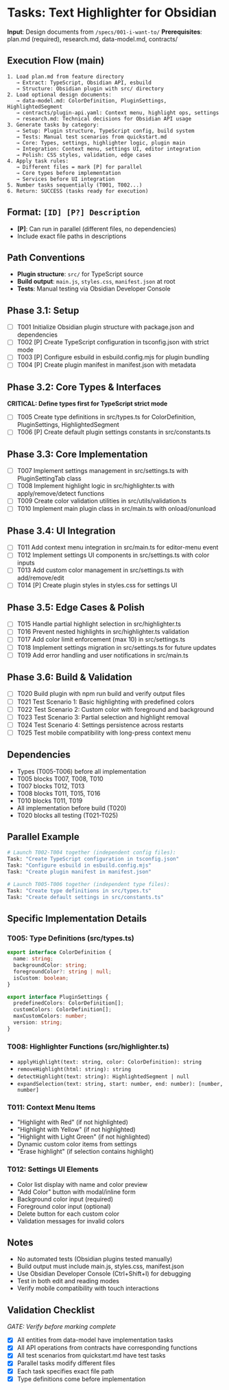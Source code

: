 # Tasks: Text Highlighter for Obsidian

**Input**: Design documents from `/specs/001-i-want-to/`
**Prerequisites**: plan.md (required), research.md, data-model.md, contracts/

## Execution Flow (main)
```
1. Load plan.md from feature directory
   → Extract: TypeScript, Obsidian API, esbuild
   → Structure: Obsidian plugin with src/ directory
2. Load optional design documents:
   → data-model.md: ColorDefinition, PluginSettings, HighlightedSegment
   → contracts/plugin-api.yaml: Context menu, highlight ops, settings
   → research.md: Technical decisions for Obsidian API usage
3. Generate tasks by category:
   → Setup: Plugin structure, TypeScript config, build system
   → Tests: Manual test scenarios from quickstart.md
   → Core: Types, settings, highlighter logic, plugin main
   → Integration: Context menu, settings UI, editor integration
   → Polish: CSS styles, validation, edge cases
4. Apply task rules:
   → Different files = mark [P] for parallel
   → Core types before implementation
   → Services before UI integration
5. Number tasks sequentially (T001, T002...)
6. Return: SUCCESS (tasks ready for execution)
```

## Format: `[ID] [P?] Description`
- **[P]**: Can run in parallel (different files, no dependencies)
- Include exact file paths in descriptions

## Path Conventions
- **Plugin structure**: `src/` for TypeScript source
- **Build output**: `main.js`, `styles.css`, `manifest.json` at root
- **Tests**: Manual testing via Obsidian Developer Console

## Phase 3.1: Setup
- [ ] T001 Initialize Obsidian plugin structure with package.json and dependencies
- [ ] T002 [P] Create TypeScript configuration in tsconfig.json with strict mode
- [ ] T003 [P] Configure esbuild in esbuild.config.mjs for plugin bundling
- [ ] T004 [P] Create plugin manifest in manifest.json with metadata

## Phase 3.2: Core Types & Interfaces
**CRITICAL: Define types first for TypeScript strict mode**
- [ ] T005 Create type definitions in src/types.ts for ColorDefinition, PluginSettings, HighlightedSegment
- [ ] T006 [P] Create default plugin settings constants in src/constants.ts

## Phase 3.3: Core Implementation
- [ ] T007 Implement settings management in src/settings.ts with PluginSettingTab class
- [ ] T008 Implement highlight logic in src/highlighter.ts with apply/remove/detect functions
- [ ] T009 Create color validation utilities in src/utils/validation.ts
- [ ] T010 Implement main plugin class in src/main.ts with onload/onunload

## Phase 3.4: UI Integration
- [ ] T011 Add context menu integration in src/main.ts for editor-menu event
- [ ] T012 Implement settings UI components in src/settings.ts with color inputs
- [ ] T013 Add custom color management in src/settings.ts with add/remove/edit
- [ ] T014 [P] Create plugin styles in styles.css for settings UI

## Phase 3.5: Edge Cases & Polish
- [ ] T015 Handle partial highlight selection in src/highlighter.ts
- [ ] T016 Prevent nested highlights in src/highlighter.ts validation
- [ ] T017 Add color limit enforcement (max 10) in src/settings.ts
- [ ] T018 Implement settings migration in src/settings.ts for future updates
- [ ] T019 Add error handling and user notifications in src/main.ts

## Phase 3.6: Build & Validation
- [ ] T020 Build plugin with npm run build and verify output files
- [ ] T021 Test Scenario 1: Basic highlighting with predefined colors
- [ ] T022 Test Scenario 2: Custom color with foreground and background
- [ ] T023 Test Scenario 3: Partial selection and highlight removal
- [ ] T024 Test Scenario 4: Settings persistence across restarts
- [ ] T025 Test mobile compatibility with long-press context menu

## Dependencies
- Types (T005-T006) before all implementation
- T005 blocks T007, T008, T010
- T007 blocks T012, T013
- T008 blocks T011, T015, T016
- T010 blocks T011, T019
- All implementation before build (T020)
- T020 blocks all testing (T021-T025)

## Parallel Example
```bash
# Launch T002-T004 together (independent config files):
Task: "Create TypeScript configuration in tsconfig.json"
Task: "Configure esbuild in esbuild.config.mjs"
Task: "Create plugin manifest in manifest.json"

# Launch T005-T006 together (independent type files):
Task: "Create type definitions in src/types.ts"
Task: "Create default settings in src/constants.ts"
```

## Specific Implementation Details

### T005: Type Definitions (src/types.ts)
```typescript
export interface ColorDefinition {
  name: string;
  backgroundColor: string;
  foregroundColor?: string | null;
  isCustom: boolean;
}

export interface PluginSettings {
  predefinedColors: ColorDefinition[];
  customColors: ColorDefinition[];
  maxCustomColors: number;
  version: string;
}
```

### T008: Highlighter Functions (src/highlighter.ts)
- `applyHighlight(text: string, color: ColorDefinition): string`
- `removeHighlight(html: string): string`
- `detectHighlight(text: string): HighlightedSegment | null`
- `expandSelection(text: string, start: number, end: number): [number, number]`

### T011: Context Menu Items
- "Highlight with Red" (if not highlighted)
- "Highlight with Yellow" (if not highlighted)
- "Highlight with Light Green" (if not highlighted)
- Dynamic custom color items from settings
- "Erase highlight" (if selection contains highlight)

### T012: Settings UI Elements
- Color list display with name and color preview
- "Add Color" button with modal/inline form
- Background color input (required)
- Foreground color input (optional)
- Delete button for each custom color
- Validation messages for invalid colors

## Notes
- No automated tests (Obsidian plugins tested manually)
- Build output must include main.js, styles.css, manifest.json
- Use Obsidian Developer Console (Ctrl+Shift+I) for debugging
- Test in both edit and reading modes
- Verify mobile compatibility with touch interactions

## Validation Checklist
*GATE: Verify before marking complete*

- [x] All entities from data-model have implementation tasks
- [x] All API operations from contracts have corresponding functions
- [x] All test scenarios from quickstart.md have test tasks
- [x] Parallel tasks modify different files
- [x] Each task specifies exact file path
- [x] Type definitions come before implementation